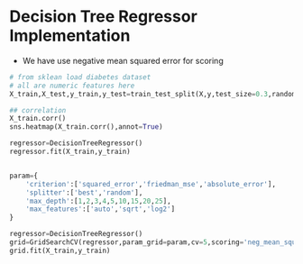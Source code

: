 # Decision Tree Regressor Implementation

* We have use negative mean squared error for scoring

```python
# from sklean load diabetes dataset
# all are numeric features here
X_train,X_test,y_train,y_test=train_test_split(X,y,test_size=0.3,random_state=10)

## correlation
X_train.corr()
sns.heatmap(X_train.corr(),annot=True)

regressor=DecisionTreeRegressor()
regressor.fit(X_train,y_train)


param={
    'criterion':['squared_error','friedman_mse','absolute_error'],
    'splitter':['best','random'],
    'max_depth':[1,2,3,4,5,10,15,20,25],
    'max_features':['auto','sqrt','log2']
}

regressor=DecisionTreeRegressor()
grid=GridSearchCV(regressor,param_grid=param,cv=5,scoring='neg_mean_squared_error')
grid.fit(X_train,y_train)
```
